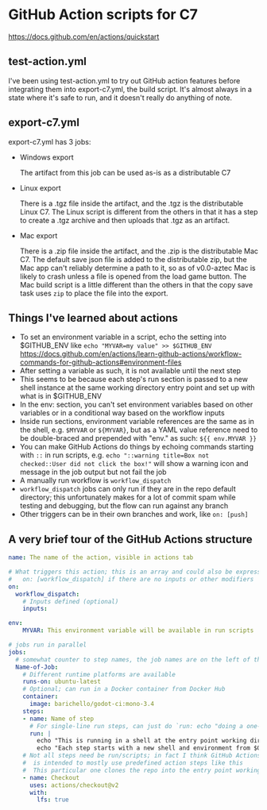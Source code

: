 # GitHub Action scripts for C7

https://docs.github.com/en/actions/quickstart

## test-action.yml

I've been using test-action.yml to try out GitHub action features before integrating them into export-c7.yml, the build script. It's almost always in a state where it's safe to run, and it doesn't really do anything of note.

## export-c7.yml

export-c7.yml has 3 jobs:

- Windows export

    The artifact from this job can be used as-is as a distributable C7

- Linux export

    There is a .tgz file inside the artifact, and the .tgz is the distributable Linux C7.
    The Linux script is different from the others in that it has a step to create
    a .tgz archive and then uploads that .tgz as an artifact.

- Mac export

    There is a .zip file inside the artifact, and the .zip is the distributable Mac C7.
    The default save json file is added to the distributable zip, but the Mac app can't
    reliably determine a path to it, so as of v0.0-aztec Mac is likely to crash unless
    a file is opened from the load game button. The Mac build script is a little different
    than the others in that the copy save task uses `zip` to place the file into the export.

## Things I've learned about actions

- To set an environment variable in a script, echo the setting into $GITHUB_ENV like `echo "MYVAR=my value" >> $GITHUB_ENV` https://docs.github.com/en/actions/learn-github-actions/workflow-commands-for-github-actions#environment-files
- After setting a variable as such, it is not available until the next step
- This seems to be because each step's run section is passed to a new shell instance at the same working directory entry point and set up with what is in $GITHUB_ENV
- In the env: section, you can't set environment variables based on other variables or in a conditional way based on the workflow inputs
- Inside run sections, environment variable references are the same as in the shell, e.g. `$MYVAR` or `${MYVAR}`, but as a YAML value reference need to be double-braced and prepended with "env." as such: `${{ env.MYVAR }}`
- You can make GitHub Actions do things by echoing commands starting with `::` in run scripts, e.g. `echo "::warning title=Box not checked::User did not click the box!"` will show a warning icon and message in the job output but not fail the job
- A manually run workflow is `workflow_dispatch`
- `workflow_dispatch` jobs can only run if they are in the repo default directory; this unfortunately makes for a lot of commit spam while testing and debugging, but the flow can run against any branch
- Other triggers can be in their own branches and work, like `on: [push]`

## A very brief tour of the GitHub Actions structure

``` yaml
name: The name of the action, visible in actions tab

# What triggers this action; this is an array and could also be expressed as
#   on: [workflow_dispatch] if there are no inputs or other modifiers
on:
  workflow_dispatch:
    # Inputs defined (optional)
    inputs:

env:
    MYVAR: This environment variable will be available in run scripts

# jobs run in parallel
jobs:
  # somewhat counter to step names, the job names are on the left of the colon
  Name-of-Job:
    # Different runtime platforms are available
    runs-on: ubuntu-latest
    # Optional; can run in a Docker container from Docker Hub
    container:
      image: barichello/godot-ci:mono-3.4
    steps:
    - name: Name of step
      # For single-line run steps, can just do `run: echo "doing a one-line thing"`
      run: |
        echo "This is running in a shell at the entry point working directory"
        echo "Each step starts with a new shell and environment from $GITHUB_ENV"
    # Not all steps need be run/scripts; in fact I think GitHub Actions
    #  is intended to mostly use predefined action steps like this
    #  This particular one clones the repo into the entry point working directory
    - name: Checkout
      uses: actions/checkout@v2
      with:
        lfs: true
```